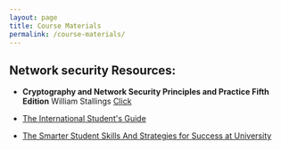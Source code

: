 ```yaml
---
layout: page
title: Course Materials
permalink: /course-materials/
---
```

## Network security Resources:
* **Cryptography and Network Security Principles and Practice Fifth Edition** William Stallings <a href="">Click  </a>

* [The International Student's Guide](/static_files/materials/Books/10_The_International_Students_Guide.pdf)
* [The Smarter Student Skills And Strategies for Success at University](/static_files/materials/Books/11_The_Smarter_Student_Skills_And_Strategies_for_Success_at_University.pdf)